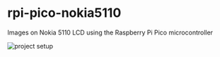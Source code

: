 # rpi-pico-nokia5110
Images on Nokia 5110 LCD using the Raspberry Pi Pico microcontroller

![project setup](https://i.imgur.com/v6fbTy7.jpg)
